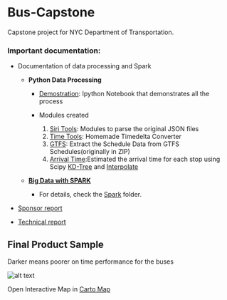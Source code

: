 # Bus-Capstone
Capstone project for NYC Department of Transportation.

### Important documentation:

*   Documentation of data processing and Spark
    * __Python Data Processing__
        * [Demostration](https://github.com/sarangof/Bus-Capstone/tree/master/demonstration): Ipython Notebook that demonstrates all the process

        * Modules created

            1. [Siri Tools](https://github.com/sarangof/Bus-Capstone/blob/master/siri_parser.py): Modules to parse the original JSON files
            2. [Time Tools](https://github.com/sarangof/Bus-Capstone/blob/master/ttools.py): Homemade Timedelta Converter
            3. [GTFS](https://github.com/sarangof/Bus-Capstone/blob/master/gtfs.py): Extract the Schedule Data from GTFS Schedules(originally in ZIP)
            4. [Arrival Time](https://github.com/sarangof/Bus-Capstone/blob/master/arrivals.py):Estimated the arrival time for each stop using Scipy [KD-Tree](http://docs.scipy.org/doc/scipy-0.14.0/reference/generated/scipy.spatial.KDTree.html) and [Interpolate](http://docs.scipy.org/doc/scipy/reference/generated/scipy.interpolate.interp1d.html)

    * __[Big Data with SPARK](https://github.com/sarangof/Bus-Capstone/tree/master/Spark#parse-and-manipulate-bus-time-data-using-pyspark)__

      * For details, check the [Spark](https://github.com/sarangof/Bus-Capstone/tree/master/Spark) folder.

*   [Sponsor report](https://github.com/sarangof/Bus-Capstone/blob/master/paper/sponsor_report_final.pdf)

*   [Technical report](https://github.com/sarangof/Bus-Capstone/blob/master/paper/technical_report.pdf)

## Final Product Sample
Darker means poorer on time performance for the buses

![alt text](https://github.com/sarangof/Bus-Capstone/blob/master/plots/on_time_performance_stops.png "Sample of on time performance")

Open Interactive Map in [Carto Map](https://saf537.carto.com/viz/c21efdeb-ec45-45f2-b2d3-c47993bb89ff/public_map)
